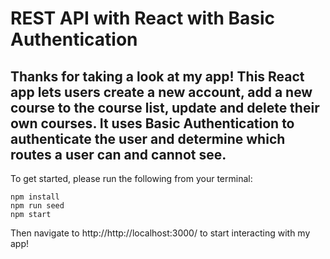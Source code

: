 # REST API with React with Basic Authentication

## Thanks for taking a look at my app! This React app lets users create a new account, add a new course to the course list, update and delete their own courses. It uses Basic Authentication to authenticate the user and determine which routes a user can and cannot see.

To get started, please run the following from your terminal:
```
npm install
npm run seed
npm start
```

Then navigate to http://http://localhost:3000/ to start interacting with my app!

